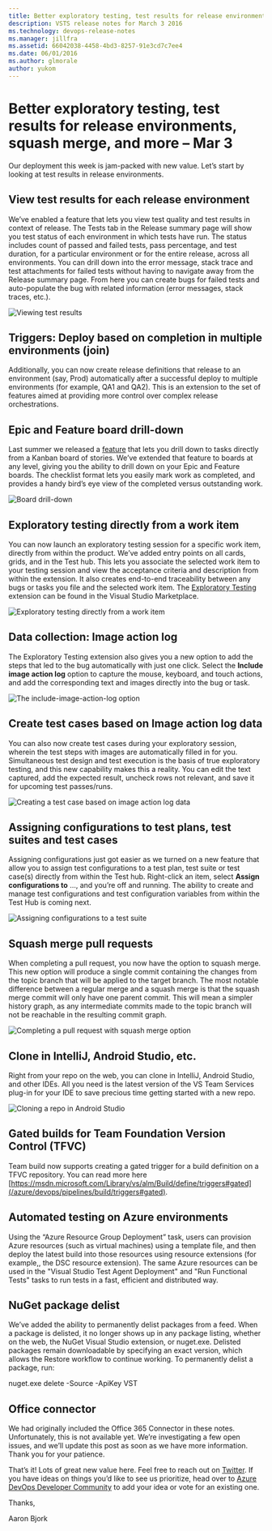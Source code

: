 ```yaml
---
title: Better exploratory testing, test results for release environments, squash merge, and more – Mar 3
description: VSTS release notes for March 3 2016
ms.technology: devops-release-notes
ms.manager: jillfra
ms.assetid: 66042038-4458-4bd3-8257-91e3cd7c7ee4
ms.date: 06/01/2016
ms.author: glmorale
author: yukom
---
```


# Better exploratory testing, test results for release environments, squash merge, and more – Mar 3

Our deployment this week is jam-packed with new value. Let’s start by looking at test results in release environments.

## View test results for each release environment

We’ve enabled a feature that lets you view test quality and test results in context of release. The Tests tab in the Release summary page will show you test status of each environment in which tests have run. The status includes count of passed and failed tests, pass percentage, and test duration, for a particular environment or for the entire release, across all environments. You can drill down into the error message, stack trace and test attachments for failed tests without having to navigate away from the Release summary page. From here you can create bugs for failed tests and auto-populate the bug with related information (error messages, stack traces, etc.).

![Viewing test results](media/3_3_01.png)

## Triggers: Deploy based on completion in multiple environments (join)

Additionally, you can now create release definitions that release to an environment (say, Prod) automatically after a successful deploy to multiple environments (for example, QA1 and QA2). This is an extension to the set of features aimed at providing more control over complex release orchestrations.

## Epic and Feature board drill-down

Last summer we released a [feature](../2015/sep-18-team-services.md) that lets you drill down to tasks directly from a Kanban board of stories. We’ve extended that feature to boards at any level, giving you the ability to drill down on your Epic and Feature boards. The checklist format lets you easily mark work as completed, and provides a handy bird’s eye view of the completed versus outstanding work.

![Board drill-down](media/3_3_02.png)

## Exploratory testing directly from a work item

You can now launch an exploratory testing session for a specific work item, directly from within the product. We’ve added entry points on all cards, grids, and in the Test hub. This lets you associate the selected work item to your testing session and view the acceptance criteria and description from within the extension. It also creates end-to-end traceability between any bugs or tasks you file and the selected work item. The [Exploratory Testing](https://marketplace.visualstudio.com/items?itemName=ms.vss-exploratorytesting-web) extension can be found in the Visual Studio Marketplace.

![Exploratory testing directly from a work item](media/3_3_03.png)

## Data collection: Image action log

The Exploratory Testing extension also gives you a new option to add the steps that led to the bug automatically with just one click. Select the **Include image action log** option to capture the mouse, keyboard, and touch actions, and add the corresponding text and images directly into the bug or task.

![The include-image-action-log option](media/3_3_04.png)

## Create test cases based on Image action log data

You can also now create test cases during your exploratory session, wherein the test steps with images are automatically filled in for you. Simultaneous test design and test execution is the basis of true exploratory testing, and this new capability makes this a reality. You can edit the text captured, add the expected result, uncheck rows not relevant, and save it for upcoming test passes/runs.

![Creating a test case based on image action log data](media/3_3_05.png)

## Assigning configurations to test plans, test suites and test cases

Assigning configurations just got easier as we turned on a new feature that allow you to assign test configurations to a test plan, test suite or test case(s) directly from within the Test hub. Right-click an item, select **Assign configurations to** …, and you’re off and running. The ability to create and manage test configurations and test configuration variables from within the Test Hub is coming next.

![Assigning configurations to a test suite](media/3_3_06.png)

## Squash merge pull requests

When completing a pull request, you now have the option to squash merge. This new option will produce a single commit containing the changes from the topic branch that will be applied to the target branch. The most notable difference between a regular merge and a squash merge is that the squash merge commit will only have one parent commit. This will mean a simpler history graph, as any intermediate commits made to the topic branch will not be reachable in the resulting commit graph.

![Completing a pull request with squash merge option](media/3_3_07.png)

## Clone in IntelliJ, Android Studio, etc.

Right from your repo on the web, you can clone in IntelliJ, Android Studio, and other IDEs. All you need is the latest version of the VS Team Services plug-in for your IDE to save precious time getting started with a new repo.

![Cloning a repo in Android Studio](media/3_3_08.png)

## Gated builds for Team Foundation Version Control (TFVC)

Team build now supports creating a gated trigger for a build definition on a TFVC repository. You can read more here [https://msdn.microsoft.com/Library/vs/alm/Build/define/triggers#gated](/azure/devops/pipelines/build/triggers#gated).

## Automated testing on Azure environments

Using the “Azure Resource Group Deployment” task, users can provision Azure resources (such as virtual machines) using a template file, and then deploy the latest build into those resources using resource extensions (for example,, the DSC resource extension). The same Azure resources can be used in the "Visual Studio Test Agent Deployment" and "Run Functional Tests" tasks to run tests in a fast, efficient and distributed way.

## NuGet package delist

We’ve added the ability to permanently delist packages from a feed. When a package is delisted, it no longer shows up in any package listing, whether on the web, the NuGet Visual Studio extension, or nuget.exe. Delisted packages remain downloadable by specifying an exact version, which allows the Restore workflow to continue working. To permanently delist a package, run:

nuget.exe delete <package ID> <package version> -Source <NuGet v2 endpoint URL> -ApiKey VST

## Office connector

We had originally included the Office 365 Connector in these notes. Unfortunately, this is not available yet.  We’re investigating a few open issues, and we’ll update this post as soon as we have more information. Thank you for your patience.

That’s it! Lots of great new value here. Feel free to reach out on [Twitter](https://twitter.com/AzureDevOps). If you have ideas on things you’d like to see us prioritize, head over to [Azure DevOps Developer Community](https://developercommunity.visualstudio.com/spaces/21/index.html) to add your idea or vote for an existing one.

Thanks,

Aaron Bjork